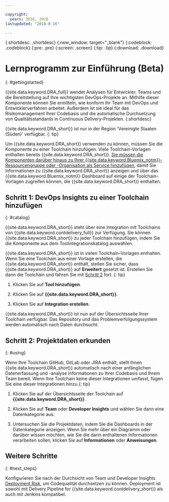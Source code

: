 ```yaml
---

copyright:
  years: 2016, 2018
lastupdated: "2018-8-16"

---
```


{:shortdesc: .shortdesc}
{:new_window: target="_blank"}
{:codeblock: .codeblock}
{:pre: .pre}
{:screen: .screen}
{:tip: .tip}
{:download: .download}

# Lernprogramm zur Einführung (Beta)
{: #gettingstarted}

{{site.data.keyword.DRA_full}} wendet Analysen für Entwickler, Teams und die Bereitstellung auf Ihre wichtigsten DevOps-Projekte an. Mithilfe dieser Komponente können Sie ermitteln, wie konform Ihr Team mit DevOps und Entwicklerverfahren arbeitet. Außerdem ist sie ideal für das Risikomanagement Ihrer Codebasis und die automatische Durchsetzung von Qualitätsstandards in Continuous Delivery-Projekten. 
{:shortdesc}

{{site.data.keyword.DRA_short}} ist nur in der Region 'Vereinigte Staaten (Süden)' verfügbar.
{: tip}

Um {{site.data.keyword.DRA_short}} verwenden zu können, müssen Sie die Komponente zu einer Toolchain hinzufügen. Viele Toolchain-Vorlagen enthalten bereits {{site.data.keyword.DRA_short}}. [Sie müssen die Komponenten darüber hinaus zu Ihrer {{site.data.keyword.Bluemix_notm}}-Ressourcengruppe oder -Organisation als Service hinzufügen](/docs/services/reqnsi.html), damit Sie Informationen zu {{site.data.keyword.DRA_short}} anzeigen und über das {{site.data.keyword.Bluemix_notm}}-Dashboard auf einige der Toolchain-Vorlagen zugreifen können, die {{site.data.keyword.DRA_short}} enthalten.  

## Schritt 1: DevOps Insights zu einer Toolchain hinzufügen
{: #catalog}

{{site.data.keyword.DRA_short}} steht über eine Integration mit Toolchains von
{{site.data.keyword.contdelivery_full}} zur
Verfügung. Sie können {{site.data.keyword.DRA_short}} zu jeder Toolchain hinzufügen, indem Sie die Komponente aus dem Toolintegrationskatalog auswählen.

{{site.data.keyword.DRA_short}} ist in vielen Toolchain-Vorlagen enthalten. Wenn Sie eine Toolchain aus einer Vorlage erstellen, die {{site.data.keyword.DRA_short}} enthält, stellen Sie sicher, dass {{site.data.keyword.DRA_short}} auf **Erweitert** gesetzt ist. Erstellen Sie dann die Toolchain und fahren Sie mit [Schritt 2](/docs/services/DevOpsInsights/index.html#using) fort.
{: tip}

1. Klicken Sie auf **Tool hinzufügen**.

2. Klicken Sie auf **{{site.data.keyword.DRA_short}}**.

3. Klicken Sie auf **Integration erstellen**.

{{site.data.keyword.DRA_short}} ist nun auf der Übersichtsseite Ihrer Toolchain verfügbar. Das Repository und das Problemverfolgungssystem werden automatisch nach Daten durchsucht. 

## Schritt 2: Projektdaten erkunden
{: #using}

Wenn Ihre Toolchain GitHub, GitLab oder JIRA enthält, stellt Ihnen {{site.data.keyword.DRA_short}} automatisch nach einer anfänglichen Datenerfassung und -analyse Informationen zu Ihrer Codebasis und Ihrem Team bereit. Wenn Ihre Toolchain keine dieser Integrationen umfasst, fügen Sie eine dieser Integrationen hinzu.{: tip}

1. Klicken Sie auf der Übersichtsseite der Toolchain auf **{{site.data.keyword.DRA_short}}**.

2. Klicken Sie auf **Team** oder **Developer Insights** und wählen Sie dann eine Datenkategorie aus. 

3. Untersuchen Sie die Projektdaten, indem Sie die Dashboards in der Datenkategorie anzeigen. Wenn Sie mehr über ein Diagramm oder darüber wissen möchten, wie Sie die darin enthaltenen Informationen verarbeiten sollen, klicken Sie auf **Informationen** oder **Anweisungen**.

## Weitere Schritte
{: #next_steps}

Konfigurieren Sie nach der Durchsicht von Team und Developer Insights [Deployment Risk](/docs/services/DevOpsInsights/about_risk.html), um Codequalität durchsetzen zu können. Deployment ist sowohl mit Delivery Pipeline for {{site.data.keyword.contdelivery_short}} als auch mit Jenkins kompatibel.

